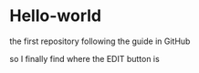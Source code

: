 Hello-world
===========

the first repository following the guide in GitHub

so I finally find where the EDIT button is
